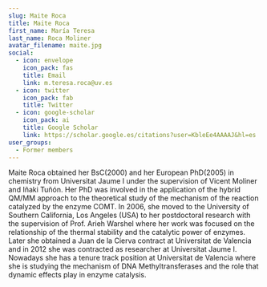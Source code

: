 ```yaml
---
slug: Maite Roca
title: Maite Roca
first_name: María Teresa
last_name: Roca Moliner
avatar_filename: maite.jpg
social:
  - icon: envelope
    icon_pack: fas
    title: Email
    link: m.teresa.roca@uv.es
  - icon: twitter
    icon_pack: fab
    title: Twitter
  - icon: google-scholar
    icon_pack: ai
    title: Google Scholar
    link: https://scholar.google.es/citations?user=KbleEe4AAAAJ&hl=es
user_groups:
  - Former members
---
```

Maite Roca obtained her BsC(2000) and her European PhD(2005) in chemistry from Universitat Jaume I under the supervision of Vicent Moliner and Iñaki Tuñón. Her PhD was involved in the application of the hybrid QM/MM approach to the theoretical study of the mechanism of the reaction catalyzed by the enzyme COMT. In 2006, she moved to the University of Southern California, Los Angeles (USA) to her postdoctoral research with the supervision of Prof. Arieh Warshel where her work was focused on the relationship of the thermal stability and the catalytic power of enzymes. Later she obtained a Juan de la Cierva contract at Universitat de Valencia and in 2012 she was contracted as researcher at Universitat Jaume I. Nowadays she has a tenure track position at Universitat de Valencia where she is studying the mechanism of DNA Methyltransferases and the role that dynamic effects play in enzyme catalysis.
